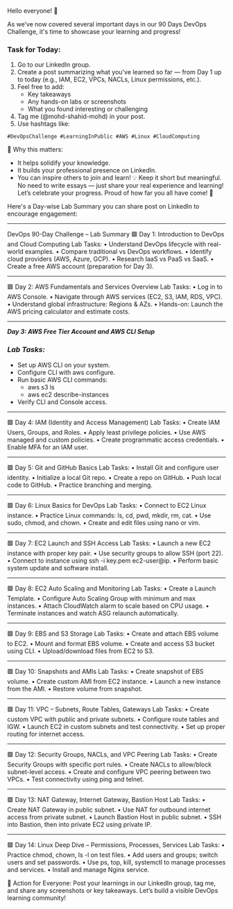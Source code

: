 Hello everyone! 👋


As we’ve now covered several important days in our 90 Days DevOps Challenge, it's time to showcase your learning and progress!

### Task for Today:
1.	Go to our LinkedIn group.
2.	Create a post summarizing what you've learned so far — from Day 1 up to today (e.g., IAM, EC2, VPCs, NACLs, Linux permissions, etc.).
3.	Feel free to add:
    - Key takeaways
    - Any hands-on labs or screenshots
    - What you found interesting or challenging
4.	Tag me (@mohd-shahid-mohd) in your post.
5.	Use hashtags like:
```
#DevOpsChallenge #LearningInPublic #AWS #Linux #CloudComputing
```
🎯 Why this matters:
- It helps solidify your knowledge.
- It builds your professional presence on LinkedIn.
- You can inspire others to join and learn!
💡 Keep it short but meaningful. No need to write essays — just share your real experience and learning!
Let’s celebrate your progress. Proud of how far you all have come! 🙌


Here's a Day-wise Lab Summary you can share post on LinkedIn to encourage engagement:
________________________________________
DevOps 90-Day Challenge – Lab Summary
🟩 Day 1: Introduction to DevOps and Cloud Computing
Lab Tasks:
•	Understand DevOps lifecycle with real-world examples.
•	Compare traditional vs DevOps workflows.
•	Identify cloud providers (AWS, Azure, GCP).
•	Research IaaS vs PaaS vs SaaS.
•	Create a free AWS account (preparation for Day 3).
________________________________________
🟩 Day 2: AWS Fundamentals and Services Overview
Lab Tasks:
•	Log in to AWS Console.
•	Navigate through AWS services (EC2, S3, IAM, RDS, VPC).
•	Understand global infrastructure: Regions & AZs.
•	Hands-on: Launch the AWS pricing calculator and estimate costs.
________________________________________
***Day 3: AWS Free Tier Account and AWS CLI Setup***
### ***Lab Tasks:***
- Set up AWS CLI on your system.
- Configure CLI with aws configure.
- Run basic AWS CLI commands:
  -	aws s3 ls
  - aws ec2 describe-instances
- Verify CLI and Console access.
________________________________________
🟩 Day 4: IAM (Identity and Access Management)
Lab Tasks:
•	Create IAM Users, Groups, and Roles.
•	Apply least privilege policies.
•	Use AWS managed and custom policies.
•	Create programmatic access credentials.
•	Enable MFA for an IAM user.
________________________________________
🟩 Day 5: Git and GitHub Basics
Lab Tasks:
•	Install Git and configure user identity.
•	Initialize a local Git repo.
•	Create a repo on GitHub.
•	Push local code to GitHub.
•	Practice branching and merging.
________________________________________
🟩 Day 6: Linux Basics for DevOps
Lab Tasks:
•	Connect to EC2 Linux instance.
•	Practice Linux commands: ls, cd, pwd, mkdir, rm, cat.
•	Use sudo, chmod, and chown.
•	Create and edit files using nano or vim.
________________________________________
🟩 Day 7: EC2 Launch and SSH Access
Lab Tasks:
•	Launch a new EC2 instance with proper key pair.
•	Use security groups to allow SSH (port 22).
•	Connect to instance using ssh -i key.pem ec2-user@ip.
•	Perform basic system update and software install.
________________________________________
🟩 Day 8: EC2 Auto Scaling and Monitoring
Lab Tasks:
•	Create a Launch Template.
•	Configure Auto Scaling Group with minimum and max instances.
•	Attach CloudWatch alarm to scale based on CPU usage.
•	Terminate instances and watch ASG relaunch automatically.
________________________________________
🟩 Day 9: EBS and S3 Storage
Lab Tasks:
•	Create and attach EBS volume to EC2.
•	Mount and format EBS volume.
•	Create and access S3 bucket using CLI.
•	Upload/download files from EC2 to S3.
________________________________________
🟩 Day 10: Snapshots and AMIs
Lab Tasks:
•	Create snapshot of EBS volume.
•	Create custom AMI from EC2 instance.
•	Launch a new instance from the AMI.
•	Restore volume from snapshot.
________________________________________
🟩 Day 11: VPC – Subnets, Route Tables, Gateways
Lab Tasks:
•	Create custom VPC with public and private subnets.
•	Configure route tables and IGW.
•	Launch EC2 in custom subnets and test connectivity.
•	Set up proper routing for internet access.
________________________________________
🟩 Day 12: Security Groups, NACLs, and VPC Peering
Lab Tasks:
•	Create Security Groups with specific port rules.
•	Create NACLs to allow/block subnet-level access.
•	Create and configure VPC peering between two VPCs.
•	Test connectivity using ping and telnet.
________________________________________
🟩 Day 13: NAT Gateway, Internet Gateway, Bastion Host
Lab Tasks:
•	Create NAT Gateway in public subnet.
•	Use NAT for outbound internet access from private subnet.
•	Launch Bastion Host in public subnet.
•	SSH into Bastion, then into private EC2 using private IP.
________________________________________
🟩 Day 14: Linux Deep Dive – Permissions, Processes, Services
Lab Tasks:
•	Practice chmod, chown, ls -l on test files.
•	Add users and groups; switch users and set passwords.
•	Use ps, top, kill, systemctl to manage processes and services.
•	Install and manage Nginx service.

🎯 Action for Everyone:
Post your learnings in our LinkedIn group, tag me, and share any screenshots or key takeaways. Let’s build a visible DevOps learning community!
